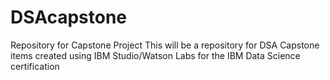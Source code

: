# DSAcapstone
Repository for Capstone Project
This will be a repository for DSA Capstone items created using IBM Studio/Watson Labs for the IBM Data Science certification
